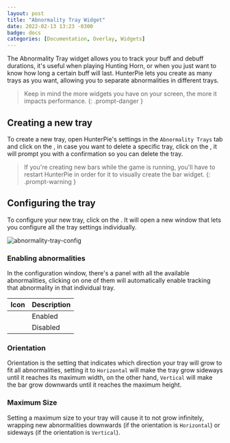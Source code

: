 ```yaml
---
layout: post
title: "Abnormality Tray Widget"
date: 2022-02-13 13:23 -0300
badge: docs
categories: [Documentation, Overlay, Widgets]
---
```

The Abnormality Tray widget allows you to track your buff and debuff durations, it's useful when playing Hunting Horn, or when you just want to know how long a certain buff will last. HunterPie lets you create as many trays as you want, allowing you to separate abnormalities in different trays.

> Keep in mind the more widgets you have on your screen, the more it impacts performance.
{: .prompt-danger }

## Creating a new tray

To create a new tray, open HunterPie's settings in the `Abnormality Trays` tab and click on the <ion-icon name="add-circle"/>, in case you want to delete a specific tray, click on the <ion-icon name="remove-circle"></ion-icon>, it will prompt you with a confirmation so you can delete the tray.

> If you're creating new bars while the game is running, you'll have to restart HunterPie in order for it to visually create the bar widget.
{: .prompt-warning }

## Configuring the tray

To configure your new tray, click on the <ion-icon name="settings-sharp"/>. It will open a new window that lets you configure all the tray settings individually.

![abnormality-tray-config](/Static/abnormality-tray-config.png)

### Enabling abnormalities

In the configuration window, there's a panel with all the available abnormalities, clicking on one of them will automatically enable tracking that abnormality in that individual tray.

Icon | Description
:---:|-------------
<ion-icon name="checkmark-circle" style="fill:#66e2a7;"> | Enabled
<ion-icon name="checkmark-circle"/> | Disabled

### Orientation

Orientation is the setting that indicates which direction your tray will grow to fit all abnormalities, setting it to `Horizontal` will make the tray grow sideways until it reaches its maximum width, on the other hand, `Vertical` will make the bar grow downwards until it reaches the maximum height.

### Maximum Size

Setting a maximum size to your tray will cause it to not grow infinitely, wrapping new abnormalities downwards (if the orientation is `Horizontal`) or sideways (if the orientation is `Vertical`).